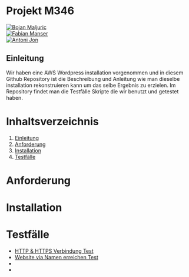 # Projekt M346
[![Bojan Maljuric](https://img.shields.io/badge/Bojan_Maljuric-FF4500?style=for-the-badge)](https://github.com/ffishchips)  
[![Fabian Manser](https://img.shields.io/badge/Fabian_Manser-4169E1?style=for-the-badge)](https://github.com/githubpro772)  
[![Antoni Jon](https://img.shields.io/badge/Antoni_Jon-4169E1?style=for-the-badge)](https://github.com/Antonio-Jon)     
## Einleitung 
Wir haben eine AWS Wordpress installation vorgenommen und in diesem Github Repository ist die Beschreibung und Anleitung wie man dieselbe installation rekonstruieren kann um das selbe Ergebnis zu erzielen. Im Repository findet man die Testfälle Skripte die wir benutzt und getestet haben.
# Inhaltsverzeichnis
1. [Einleitung](#-Einleitung)
2. [Anforderung](#-Anforderung)
3. [Installation](#-Installation)
4. [Testfälle](#-Testfälle)
# Anforderung 

# Installation

# Testfälle
- [HTTP & HTTPS Verbindung Test](Testfall1.md)
- [Website via Namen erreichen Test](Testfall2.md)
- 
-